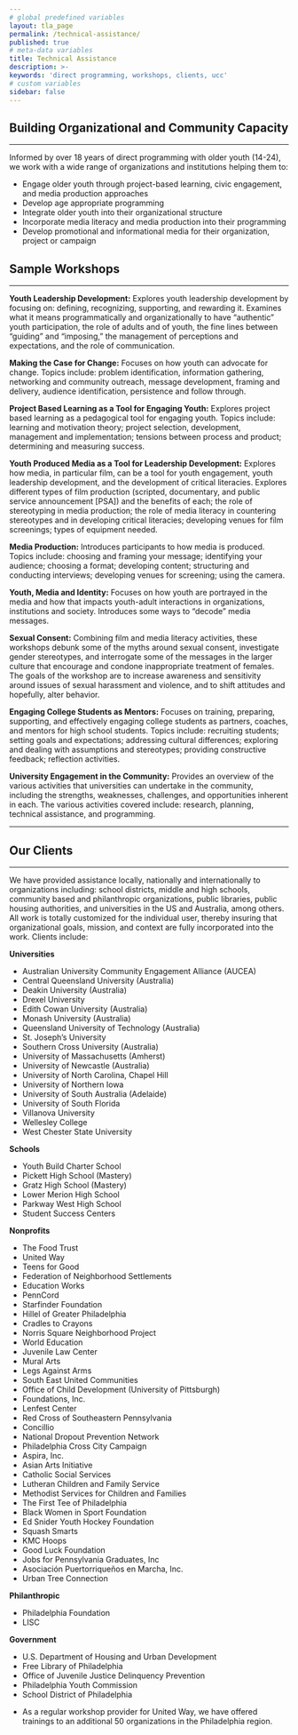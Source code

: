 ```yaml
---
# global predefined variables
layout: tla_page
permalink: /technical-assistance/
published: true
# meta-data variables
title: Technical Assistance
description: >-
keywords: 'direct programming, workshops, clients, ucc'
# custom variables
sidebar: false
---
```

## Building Organizational and Community Capacity
---
Informed by over 18 years of direct programming with older youth (14-24), we work with a wide range of organizations and institutions helping them to:

- Engage older youth through project-based learning, civic engagement, and media production approaches
- Develop age appropriate programming
- Integrate older youth into their organizational structure
- Incorporate media literacy and media production into their programming
- Develop promotional and informational media for their organization, project or campaign

## Sample Workshops
---
**Youth Leadership Development:** Explores youth leadership development by focusing on: defining, recognizing, supporting, and rewarding it.  Examines what it means programmatically and organizationally to have “authentic” youth participation, the role of adults and of youth, the fine lines between “guiding” and “imposing,” the management of perceptions and expectations, and the role of communication.

**Making the Case for Change:** Focuses on how youth can advocate for change. Topics include: problem identification, information gathering, networking and community outreach, message development, framing and delivery, audience identification, persistence and follow through.

**Project Based Learning as a Tool for Engaging Youth:** Explores project based learning as a pedagogical tool for engaging youth. Topics include: learning and motivation theory; project selection, development, management and implementation; tensions between process and product; determining and measuring success.

**Youth Produced Media as a Tool for Leadership Development:** Explores how media, in particular film, can be a tool for youth engagement, youth leadership development, and the development of critical literacies. Explores different types of film production (scripted, documentary, and public service announcement [PSA]) and the benefits of each; the role of stereotyping in media production; the role of media literacy in countering stereotypes and in developing critical literacies; developing venues for film screenings; types of equipment needed.

**Media Production:** Introduces participants to how media is produced. Topics include: choosing and framing your message; identifying your audience; choosing a format; developing content; structuring and conducting interviews; developing venues for screening; using the camera.

**Youth, Media and Identity:** Focuses on how youth are portrayed in the media and how that impacts youth-adult interactions in organizations, institutions and society. Introduces some ways to “decode” media messages.

**Sexual Consent:** Combining film and media literacy activities, these workshops debunk some of the myths around sexual consent, investigate gender stereotypes, and interrogate some of the messages in the larger culture that encourage and condone inappropriate treatment of females. The goals of the workshop are to increase awareness and sensitivity around issues of sexual harassment and violence, and to shift attitudes and hopefully, alter behavior.

**Engaging College Students as Mentors:** Focuses on training, preparing, supporting, and effectively engaging college students as partners, coaches, and mentors for high school students. Topics include: recruiting students; setting goals and expectations; addressing cultural differences; exploring and dealing with assumptions and stereotypes; providing constructive feedback; reflection activities.

**University Engagement in the Community:** Provides an overview of the various activities that universities can undertake in the community, including the strengths, weaknesses, challenges, and opportunities inherent in each. The various activities covered include: research, planning, technical assistance, and programming.

---

## Our Clients
---
We have provided assistance locally, nationally and internationally to organizations including: school districts, middle and high schools, community based and philanthropic organizations, public libraries, public housing authorities, and universities in the US and Australia, among others. All work is totally customized for the individual user, thereby insuring that organizational goals, mission, and context are fully incorporated into the work. Clients include:

**Universities**

- Australian University Community Engagement Alliance (AUCEA)
- Central Queensland University (Australia)
- Deakin University (Australia)
- Drexel University
- Edith Cowan University (Australia)
- Monash University (Australia)
- Queensland University of Technology (Australia)
- St. Joseph’s University
- Southern Cross University (Australia)
- University of Massachusetts (Amherst)
- University of Newcastle (Australia)
- University of North Carolina, Chapel Hill
- University of Northern Iowa
- University of South Australia (Adelaide)
- University of South Florida
- Villanova University
- Wellesley College
- West Chester State University

**Schools**

- Youth Build Charter School
- Pickett High School (Mastery)
- Gratz High School (Mastery)
- Lower Merion High School
- Parkway West High School
- Student Success Centers

**Nonprofits**

- The Food Trust
- United Way
- Teens for Good
- Federation of Neighborhood Settlements
- Education Works
- PennCord
- Starfinder Foundation
- Hillel of Greater Philadelphia
- Cradles to Crayons
- Norris Square Neighborhood Project
- World Education
- Juvenile Law Center
- Mural Arts
- Legs Against Arms
- South East United Communities
- Office of Child Development (University of Pittsburgh)
- Foundations, Inc.
- Lenfest Center
- Red Cross of Southeastern Pennsylvania
- Concillio
- National Dropout Prevention Network
- Philadelphia Cross City Campaign
- Aspira, Inc.
- Asian Arts Initiative
- Catholic Social Services
- Lutheran Children and Family Service
- Methodist Services for Children and Families
- The First Tee of Philadelphia
- Black Women in Sport Foundation
- Ed Snider Youth Hockey Foundation
- Squash Smarts
- KMC Hoops
- Good Luck Foundation
- Jobs for Pennsylvania Graduates, Inc
- Asociación Puertorriqueños en Marcha, Inc.
- Urban Tree Connection

**Philanthropic**

- Philadelphia Foundation
- LISC

**Government**

- U.S. Department of Housing and Urban Development
- Free Library of Philadelphia
- Office of Juvenile Justice Delinquency Prevention
- Philadelphia Youth Commission
- School District of Philadelphia
* As a regular workshop provider for United Way, we have offered trainings to an additional 50 organizations in the Philadelphia region.
